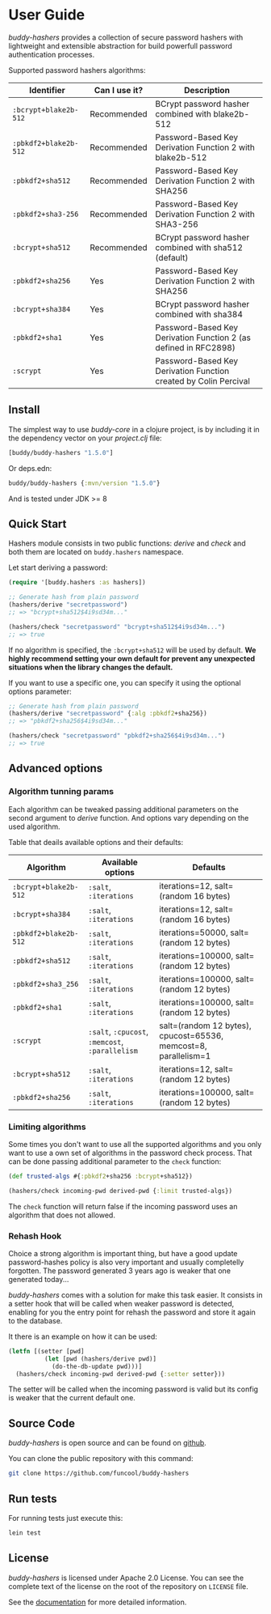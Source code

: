 # User Guide

*buddy-hashers* provides a collection of secure password hashers with
lightweight and extensible abstraction for build powerfull password
authentication processes.

Supported password hashers algorithms:

| Identifier | Can I use it? | Description |
|---|---|---|
| `:bcrypt+blake2b-512` | Recommended | BCrypt password hasher combined with blake2b-512 |
| `:pbkdf2+blake2b-512` | Recommended | Password-Based Key Derivation Function 2 with blake2b-512|
| `:pbkdf2+sha512`   | Recommended | Password-Based Key Derivation Function 2 with SHA256 |
| `:pbkdf2+sha3-256` | Recommended | Password-Based Key Derivation Function 2 with SHA3-256 |
| `:bcrypt+sha512`   | Recommended | BCrypt password hasher combined with sha512 (default) |
| `:pbkdf2+sha256`   | Yes | Password-Based Key Derivation Function 2 with SHA256 |
| `:bcrypt+sha384`   | Yes | BCrypt password hasher combined with sha384 |
| `:pbkdf2+sha1`     | Yes | Password-Based Key Derivation Function 2 (as defined in RFC2898) |
| `:scrypt`          | Yes | Password-Based Key Derivation Function created by Colin Percival |


## Install

The simplest way to use _buddy-core_ in a clojure project, is by including it in the
dependency vector on your *_project.clj_* file:

```clojure
[buddy/buddy-hashers "1.5.0"]
```

Or deps.edn:

```clojure
buddy/buddy-hashers {:mvn/version "1.5.0"}
```

And is tested under JDK >= 8


## Quick Start

Hashers module consists in two public functions: *derive* and *check*
and both them are located on `buddy.hashers` namespace.

Let start deriving a password:


```clojure
(require '[buddy.hashers :as hashers])

;; Generate hash from plain password
(hashers/derive "secretpassword")
;; => "bcrypt+sha512$4i9sd34m..."

(hashers/check "secretpassword" "bcrypt+sha512$4i9sd34m...")
;; => true
```

If no algorithm is specified, the `:bcrypt+sha512` will be used by
default. **We highly recommend setting your own default for prevent
any unexpected situations when the library changes the default.**

If you want to use a specific one, you can specify it using
the optional options parameter:

```clojure
;; Generate hash from plain password
(hashers/derive "secretpassword" {:alg :pbkdf2+sha256})
;; => "pbkdf2+sha256$4i9sd34m..."

(hashers/check "secretpassword" "pbkdf2+sha256$4i9sd34m...")
;; => true
```

## Advanced options

### Algorithm tunning params

Each algorithm can be tweaked passing additional parameters on the
second argument to *derive* function. And options vary depending on
the used algorithm.

Table that deails available options and their defaults:

| Algorithm | Available options | Defaults |
|---|---|---|
| `:bcrypt+blake2b-512` | `:salt`, `:iterations` | iterations=12, salt=(random 16 bytes) |
| `:bcrypt+sha384` | `:salt`, `:iterations` | iterations=12, salt=(random 16 bytes) |
| `:pbkdf2+blake2b-512` | `:salt`, `:iterations` | iterations=50000, salt=(random 12 bytes) |
| `:pbkdf2+sha512` | `:salt`, `:iterations` | iterations=100000, salt=(random 12 bytes) |
| `:pbkdf2+sha3_256` | `:salt`, `:iterations` | iterations=100000, salt=(random 12 bytes) |
| `:pbkdf2+sha1` | `:salt`, `:iterations` | iterations=100000, salt=(random 12 bytes) |
| `:scrypt` | `:salt`, `:cpucost`, `:memcost`, `:parallelism` | salt=(random 12 bytes), cpucost=65536, memcost=8, parallelism=1 |
| `:bcrypt+sha512` | `:salt`, `:iterations` | iterations=12, salt=(random 12 bytes) |
| `:pbkdf2+sha256` | `:salt`, `:iterations` | iterations=100000, salt=(random 12 bytes) |


### Limiting algorithms

Some times you don't want to use all the supported algorithms and you only want
to use a own set of algorithms in the password check process. That can be done
passing additional parameter to the `check` function:

```clojure
(def trusted-algs #{:pbkdf2+sha256 :bcrypt+sha512})

(hashers/check incoming-pwd derived-pwd {:limit trusted-algs})
```

The `check` function will return false if the incoming password uses an algorithm
that does not allowed.


### Rehash Hook

Choice a strong algorithm is important thing, but have a good update
password-hashes policy is also very important and usually completelly
forgotten.  The password generated 3 years ago is weaker that one
generated today...

*buddy-hashers* comes with a solution for make this task easier. It
consists in a setter hook that will be called when weaker password is
detected, enabling for you the entry point for rehash the password and
store it again to the database.

It there is an example on how it can be used:

```clojure
(letfn [(setter [pwd]
          (let [pwd (hashers/derive pwd)]
            (do-the-db-update pwd)))]
  (hashers/check incoming-pwd derived-pwd {:setter setter}))
```

The setter will be called when the incoming password is valid but its
config is weaker that the current default one.


## Source Code

_buddy-hashers_ is open source and can be found on
[github](https://github.com/funcool/buddy-hashers).

You can clone the public repository with this command:

```bash
git clone https://github.com/funcool/buddy-hashers
```


## Run tests

For running tests just execute this:

```bash
lein test
```


## License

_buddy-hashers_ is licensed under Apache 2.0 License. You can see the
complete text of the license on the root of the repository on
`LICENSE` file.






See the [documentation](https://funcool.github.io/buddy-hashers/latest/) for more detailed
information.
